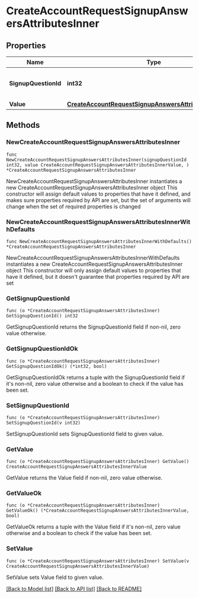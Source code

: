 # CreateAccountRequestSignupAnswersAttributesInner

## Properties

Name | Type | Description | Notes
------------ | ------------- | ------------- | -------------
**SignupQuestionId** | **int32** | Unique identifier of the question. | 
**Value** | [**CreateAccountRequestSignupAnswersAttributesInnerValue**](CreateAccountRequestSignupAnswersAttributesInnerValue.md) |  | 

## Methods

### NewCreateAccountRequestSignupAnswersAttributesInner

`func NewCreateAccountRequestSignupAnswersAttributesInner(signupQuestionId int32, value CreateAccountRequestSignupAnswersAttributesInnerValue, ) *CreateAccountRequestSignupAnswersAttributesInner`

NewCreateAccountRequestSignupAnswersAttributesInner instantiates a new CreateAccountRequestSignupAnswersAttributesInner object
This constructor will assign default values to properties that have it defined,
and makes sure properties required by API are set, but the set of arguments
will change when the set of required properties is changed

### NewCreateAccountRequestSignupAnswersAttributesInnerWithDefaults

`func NewCreateAccountRequestSignupAnswersAttributesInnerWithDefaults() *CreateAccountRequestSignupAnswersAttributesInner`

NewCreateAccountRequestSignupAnswersAttributesInnerWithDefaults instantiates a new CreateAccountRequestSignupAnswersAttributesInner object
This constructor will only assign default values to properties that have it defined,
but it doesn't guarantee that properties required by API are set

### GetSignupQuestionId

`func (o *CreateAccountRequestSignupAnswersAttributesInner) GetSignupQuestionId() int32`

GetSignupQuestionId returns the SignupQuestionId field if non-nil, zero value otherwise.

### GetSignupQuestionIdOk

`func (o *CreateAccountRequestSignupAnswersAttributesInner) GetSignupQuestionIdOk() (*int32, bool)`

GetSignupQuestionIdOk returns a tuple with the SignupQuestionId field if it's non-nil, zero value otherwise
and a boolean to check if the value has been set.

### SetSignupQuestionId

`func (o *CreateAccountRequestSignupAnswersAttributesInner) SetSignupQuestionId(v int32)`

SetSignupQuestionId sets SignupQuestionId field to given value.


### GetValue

`func (o *CreateAccountRequestSignupAnswersAttributesInner) GetValue() CreateAccountRequestSignupAnswersAttributesInnerValue`

GetValue returns the Value field if non-nil, zero value otherwise.

### GetValueOk

`func (o *CreateAccountRequestSignupAnswersAttributesInner) GetValueOk() (*CreateAccountRequestSignupAnswersAttributesInnerValue, bool)`

GetValueOk returns a tuple with the Value field if it's non-nil, zero value otherwise
and a boolean to check if the value has been set.

### SetValue

`func (o *CreateAccountRequestSignupAnswersAttributesInner) SetValue(v CreateAccountRequestSignupAnswersAttributesInnerValue)`

SetValue sets Value field to given value.



[[Back to Model list]](../README.md#documentation-for-models) [[Back to API list]](../README.md#documentation-for-api-endpoints) [[Back to README]](../README.md)


